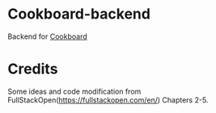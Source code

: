 # Cookboard-backend

Backend for [Cookboard](https://github.com/AbidFAli/Cookboard)


# Credits

Some ideas and code modification from FullStackOpen(https://fullstackopen.com/en/) Chapters 2-5.
